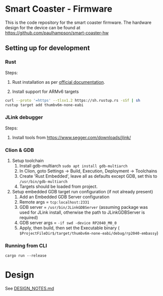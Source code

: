 # Smart Coaster - Firmware

This is the code repository for the smart coaster firmware. The hardware design for the device can be found at
https://github.com/paulhampson/smart-coaster-hw

## Setting up for development

### Rust

Steps:

1. Rust installation as per [official documentation](https://doc.rust-lang.org/book/ch01-01-installation.html).

2. Install support for ARMv6 targets

```bash
curl --proto '=https' --tlsv1.2 https://sh.rustup.rs -sSf | sh
rustup target add thumbv6m-none-eabi
```

### JLink debugger

Steps:

1. Install tools from https://www.segger.com/downloads/jlink/

### Clion & GDB

1. Setup toolchain
    1. Install gdb-multiarch `sudo apt install gdb-multiarch`
    2. In Clion, goto Settings -> Build, Execution, Deployment -> Toolchains
    3. Create 'Rust Embedded', leave all as defaults except GDB, set this to `/usr/bin/gdb-multiarch`
    4. Targets should be loaded from project.
2. Setup embedded GDB target run configuration (if not already present)
    1. Add an Embedded GDB Server configuration
    2. Remote args = `tcp:localhost:2331`
    3. GDB server = `/usr/bin/JLinkGDBServer` (assuming package was used for JLink install, otherwise the path to
       JLinkGDBServer is required)
    4. GDB server args = `-if swd -device RP2040_M0_0`
    5. Apply, then build, then set the Executable binary (
       `$ProjectFileDir$/target/thumbv6m-none-eabi/debug/rp2040-embassy`)

### Running from CLI

```aiignore
cargo run --release
```

# Design

See [DESIGN_NOTES.md](DESIGN_NOTES.md)

